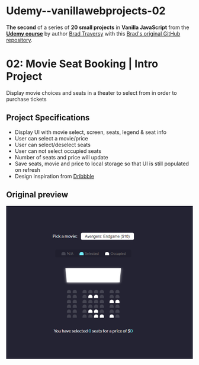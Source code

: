 # Udemy--vanillawebprojects-02
**The second** of a series of **20 small projects** in **Vanilla JavaScript** from the [**Udemy course**](https://www.udemy.com/course/web-projects-with-vanilla-javascript/) by author [Brad Traversy](https://www.traversymedia.com/) with this [Brad's original GitHub repository](https://github.com/bradtraversy/vanillawebprojects).

# 02: Movie Seat Booking | Intro Project

Display movie choices and seats in a theater to select from in order to purchase tickets

## Project Specifications
- Display UI with movie select, screen, seats, legend & seat info
- User can select a movie/price
- User can select/deselect seats
- User can not select occupied seats
- Number of seats and price will update
- Save seats, movie and price to local storage so that UI is still populated on refresh
- Design inspiration from [Dribbble](https://dribbble.com/shots/3628370-Movie-Seat-Booking)


## Original preview
<img src="02_preview.png" alt="Original solution preview">
